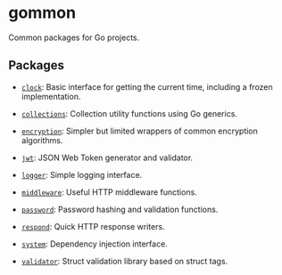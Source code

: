 # gommon

Common packages for Go projects.

## Packages

* [`clock`](./pkg/clock/): Basic interface for getting the current time, including a frozen implementation.

* [`collections`](./pkg/collections/): Collection utility functions using Go generics.

* [`encryption`](./pkg/encryption/): Simpler but limited wrappers of common encryption algorithms.

* [`jwt`](./pkg/jwt/): JSON Web Token generator and validator.

* [`logger`](./pkg/logger/): Simple logging interface.

* [`middleware`](./pkg/middleware/): Useful HTTP middleware functions.

* [`password`](./pkg/password/): Password hashing and validation functions.

* [`respond`](./pkg/respond/): Quick HTTP response writers.

* [`system`](./pkg/system/): Dependency injection interface.

* [`validator`](./pkg/validator/): Struct validation library based on struct tags.
